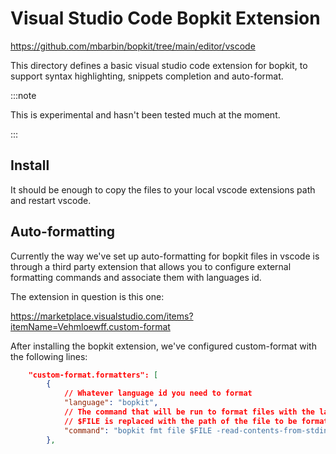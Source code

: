 # Visual Studio Code Bopkit Extension

https://github.com/mbarbin/bopkit/tree/main/editor/vscode

This directory defines a basic visual studio code extension for bopkit, to
support syntax highlighting, snippets completion and auto-format.

:::note

This is experimental and hasn't been tested much at the moment.

:::

## Install

It should be enough to copy the files to your local vscode extensions path and
restart vscode.

## Auto-formatting

Currently the way we've set up auto-formatting for bopkit files in vscode is
through a third party extension that allows you to configure external formatting
commands and associate them with languages id.

The extension in question is this one:

https://marketplace.visualstudio.com/items?itemName=Vehmloewff.custom-format

After installing the bopkit extension, we've configured custom-format with the
following lines:

```json
    "custom-format.formatters": [
        {
            // Whatever language id you need to format
            "language": "bopkit",
            // The command that will be run to format files with the language id specified above
            // $FILE is replaced with the path of the file to be formatted
            "command": "bopkit fmt file $FILE -read-contents-from-stdin -add-extra-blank-line"
        },
```